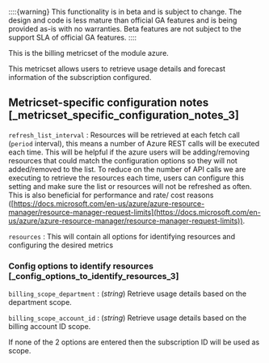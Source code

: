 ::::{warning}
This functionality is in beta and is subject to change. The design and code is less mature than official GA features and is being provided as-is with no warranties. Beta features are not subject to the support SLA of official GA features.
::::


This is the billing metricset of the module azure.

This metricset allows users to retrieve usage details and forecast information of the subscription configured.


## Metricset-specific configuration notes [_metricset_specific_configuration_notes_3]

`refresh_list_interval`
:   Resources will be retrieved at each fetch call (`period` interval), this means a number of Azure REST calls will be executed each time. This will be helpful if the azure users will be adding/removing resources that could match the configuration options so they will not added/removed to the list. To reduce on the number of API calls we are executing to retrieve the resources each time, users can configure this setting and make sure the list or resources will not be refreshed as often. This is also beneficial for performance and rate/ cost reasons ([https://docs.microsoft.com/en-us/azure/azure-resource-manager/resource-manager-request-limits](https://docs.microsoft.com/en-us/azure/azure-resource-manager/resource-manager-request-limits)).

`resources`
:   This will contain all options for identifying resources and configuring the desired metrics


### Config options to identify resources [_config_options_to_identify_resources_3]

`billing_scope_department`
:   (*string*) Retrieve usage details based on the department scope.

`billing_scope_account_id`
:   (*string*) Retrieve usage details based on the billing account ID scope.

If none of the 2 options are entered then the subscription ID will be used as scope.

